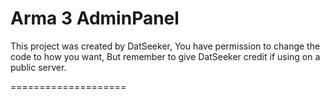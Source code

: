 Arma 3 AdminPanel
====================
This project was created by DatSeeker,
You have permission to change the code to how you want,
But remember to give DatSeeker credit if using on a public server.

====================
